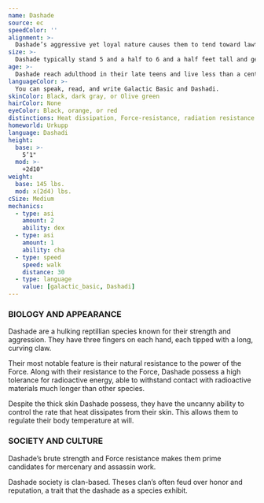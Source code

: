 ```yaml
---
name: Dashade
source: ec
speedColor: ''
alignment: >-
  Dashade’s aggressive yet loyal nature causes them to tend toward lawful dark side, though there are exceptions.
size: >-
  Dashade typically stand 5 and a half to 6 and a half feet tall and generally weigh around 200 lbs. Regardless of your position in that range, your size is Medium.
age: >-
  Dashade reach adulthood in their late teens and live less than a century.
languageColor: >-
  You can speak, read, and write Galactic Basic and Dashadi. 
skinColor: Black, dark gray, or Olive green
hairColor: None
eyeColor: Black, orange, or red
distinctions: Heat dissipation, Force-resistance, radiation resistance
homeworld: Urkupp
language: Dashadi
height:
  base: >-
    5’1"
  mod: >-
    +2d10"
weight:
  base: 145 lbs.
  mod: x(2d4) lbs.
cSize: Medium
mechanics:
  - type: asi
    amount: 2
    ability: dex
  - type: asi
    amount: 1
    ability: cha
  - type: speed
    speed: walk
    distance: 30
  - type: language
    value: [galactic_basic, Dashadi]
---
```

### BIOLOGY AND APPEARANCE
Dashade are a hulking reptillian species known for their strength and aggression. They have three fingers on each hand, each tipped with a long, curving claw.

Their most notable feature is their natural resistance to the power of the Force. Along with their resistance to the Force, Dashade possess a high tolerance for radioactive energy, able to withstand contact with radioactive materials much longer than other species.

Despite the thick skin Dashade possess, they have the uncanny ability to control the rate that heat dissipates from their skin. This allows them to regulate their body temperature at will.

### SOCIETY AND CULTURE
Dashade’s brute strength and Force resistance makes them prime candidates for mercenary and assassin work.

Dashade society is clan-based. Theses clan’s often feud over honor and reputation, a trait that the dashade as a species exhibit.
    